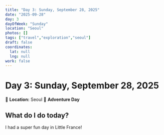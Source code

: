 ```yaml
---
title: "Day 3: Sunday, September 28, 2025"
date: "2025-09-28"
day: 3
dayOfWeek: "Sunday"
location: "Seoul"
photos: []
tags: ["travel","exploration","seoul"]
draft: false
coordinates:
  lat: null
  lng: null
work: false
---
```

# Day 3: Sunday, September 28, 2025

📍 **Location:** Seoul
🎒 **Adventure Day**

## What do I do today?
I had a super fun day in Little France!

